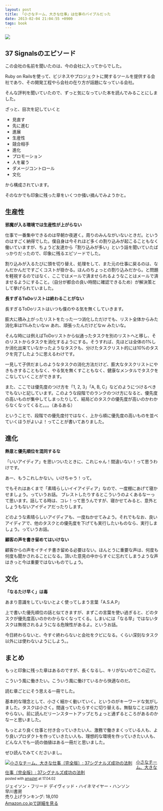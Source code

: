 ```yaml
---
layout: post
title: 「小さなチーム、大きな仕事」は仕事のバイブルだった
date: 2013-02-04 21:04:55 +0900
tags: book
---
```

![](https://skim.milk200.cc/20130204_book/book.jpg)

## 37 Signalsのエピソード

この会社の名前を聞いたのは、今の会社に入ってからでした。

Ruby on Railsを使って、ビジネスやプロジェクトに関するツールを提供する会社であり、その開発工程やら会社の在り方が話題になっている会社。

そんな評判を聞いていたので、ずっと気になっていた本を読んでみることにしました。

ざっと、目次を記していくと

- 見直す
- 先に進む
- 進展
- 生産性
- 競合相手
- 進化
- プロモーション
- 人を雇う
- ダメージコントロール
- 文化

から構成されています。

そのなかでも印象に残った章をいくつか掻い摘んでみようかと。

## 生産性

__邪魔が入る環境では生産性が上がらない__

仕事で一番集中できるのは早朝か夜遅く。周りのみんながいないときだ。というのはすごく納得でした。僕自身は今それほど多くの割り込みが起こることもなく働いていますが、ちょうど友達から「割り込みが多い」という話を聞いていたばっかりだったので、印象に残るエピソードでした。

割り込みが入るたびに頭を切り替え、処理をして、また元の仕事に戻るのは、なんだかんだですごくコストが掛かる。ほんのちょっとの割り込みだから。と問題を軽視するのではなく、ここではメールで済ませられるようなことはメールで済ませるようにすること。（自分が都合の良い時間に確認できるため）が解決策として挙げられていました。

__長すぎるToDoリストは終わることがない__

長すぎるToDoリストはいつも僕のやる気を無くしていきます。

膨大に積み上がったリストをたった一つ消化しただけでも、リスト全体からみた消化率は1%みたいなｗ あれ、頑張ったんだけどなｗ みたいな。

そんな時には例えばToDoリストから似通ったタスクを別のリストへと移し、そのリストからタスクを消化するようにする。そうすれば、先ほどは全体の1%しか消化出来ていなかったようなタスクも、分けたタスクリスト的には10%のタスクを完了したように思えるわけです。

一見して子供だましのようなタスクの消化方法だけど、膨大なタスクリストにやきもきすることもなく、やる気を無くすこともなく、健康なメンタルでタスクをこなしていくことができます。

また、ここでは優先度のつけ方を「1, 2, 3」「A, B, C」などのようにつけるべきでもないと記しています。このような段階でのランクのつけ方になると、優先度の高いものが集中してしまったりして、結局どのタスクの優先度が高いのかわからなくなってくると。。。（あるある）

ということで、段階での優先度付ではなく、上から順に優先度の高いものを並べていくほうがよいよ！ってことが書いてありました。

## 進化
__熱意と優先順位を混同するな__

「いいアイディア」を思いついたときに、これじゃん！間違いない！って思うわけです。

あー、もうこれしかない。いけちゃう！って。

でもそれはあくまで「素晴らしいイイアイディア」なので、一度棚にあげて寝かせましょう。っていうお話。 ブレストしたりするとこういうのよくあるなーって思います。話してる時は、コレ！って思うんですが、寝かせてみると、意外としょうもないアイディアだったりします。

どのような素晴らしいアイディアも、一度ねかせてみよう。それでもなお、良いアイディアで、他のタスクとの優先度を下げても実行したいものなら、実行しましょう。っていうお話。

__顧客の声を書き留めてはいけない__

顧客からの声をイチイチ書き留める必要はない。ほんとうに重要な声は、何度も何度も聞かされることになる。頂いた意見の中からすぐに忘れてしまうような声はきっと今は重要ではないものでしょう。

## 文化
__「なるたけ早く」は毒__

あまり意識をしていないとよく使ってしまう言葉「A.S.A.P」

上で書いた優先順位の話と似てきますが、まずこの言葉を使い過ぎると、どのタスクが優先度高いのかわからなくなってくる。しまいには「なる早」ではないタスクは無視されるようになる危険性があるよ。というお話。

今日終わらないと、今すぐ終わらないと会社をクビになる。くらい深刻なタスク以外には使わないようにしよう。。


## まとめ

もっと印象に残った章はあるのですが、長くなるし、キリがないのでこの辺で。

こういう風に働きたい。こういう風に働けているから快適なのだ。

読む章ごとにそう思える一冊でした。

基本的な理念として、小さく細かく動いていく。というのがキーワードな気がしました。タスクは小さく。間違っていたらすぐに切り替える。無駄なことは極力やらない。前に読んだリーンスタートアップとちょっと通ずるところがあるのかなーと思いました。

もっとより良く仕事と付き合っていきたい人、激務で働きまくっている人も、より良いプロダクトを作っていきたい人も、理想的な環境を作っていきたい人も、どんな人でも一読の価値はある一冊だと思いました。

ぜひ読んでみてくださいまし。

<div class="amazlet-box" style="margin-bottom:0px;"><div class="amazlet-image" style="float:left;margin:0px 12px 1px 0px;"><a href="http://www.amazon.co.jp/exec/obidos/ASIN/415209267X/almond-milk-22/ref=nosim/" name="amazletlink" target="_blank"><img src="https://images-fe.ssl-images-amazon.com/images/I/51Uwn-WBcTL._SL160_.jpg" alt="小さなチーム、大きな仕事〔完全版〕: 37シグナルズ成功の法則" style="border: none;" /></a></div><div class="amazlet-info" style="line-height:120%; margin-bottom: 10px"><div class="amazlet-name" style="margin-bottom:10px;line-height:120%"><a href="http://www.amazon.co.jp/exec/obidos/ASIN/415209267X/almond-milk-22/ref=nosim/" name="amazletlink" target="_blank">小さなチーム、大きな仕事〔完全版〕: 37シグナルズ成功の法則</a><div class="amazlet-powered-date" style="font-size:80%;margin-top:5px;line-height:120%">posted with <a href="http://www.amazlet.com/" title="amazlet" target="_blank">amazlet</a> at 17.04.02</div></div><div class="amazlet-detail">ジェイソン・フリード デイヴィッド・ハイネマイヤー・ハンソン <br />早川書房 <br />売り上げランキング: 18,010<br /></div><div class="amazlet-sub-info" style="float: left;"><div class="amazlet-link" style="margin-top: 5px"><a href="http://www.amazon.co.jp/exec/obidos/ASIN/415209267X/almond-milk-22/ref=nosim/" name="amazletlink" target="_blank">Amazon.co.jpで詳細を見る</a></div></div></div><div class="amazlet-footer" style="clear: left"></div></div>
